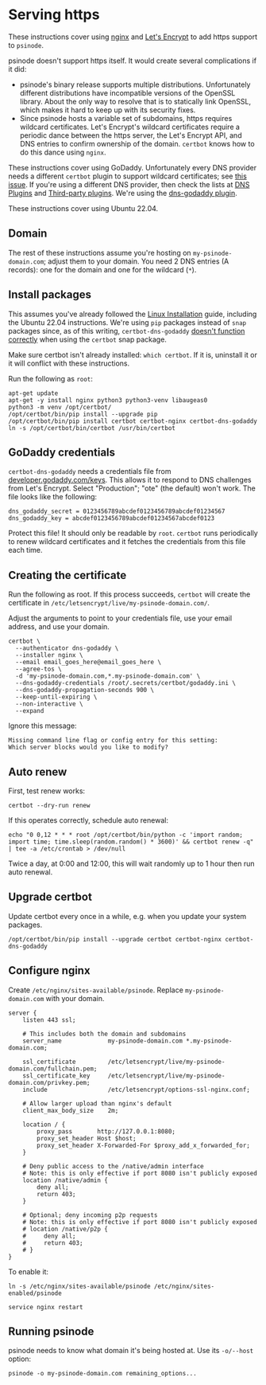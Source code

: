 # Serving https

These instructions cover using [nginx](http://nginx.org/) and [Let's Encrypt](https://letsencrypt.org/) to add https support to `psinode`.

psinode doesn't support https itself. It would create several complications if it did:

- psinode's binary release supports multiple distributions. Unfortunately different distributions have incompatible versions of the OpenSSL library. About the only way to resolve that is to statically link OpenSSL, which makes it hard to keep up with its security fixes.
- Since psinode hosts a variable set of subdomains, https requires wildcard certificates. Let's Encrypt's wildcard certificates require a periodic dance between the https server, the Let's Encrypt API, and DNS entries to confirm ownership of the domain. `certbot` knows how to do this dance using `nginx`.

These instructions cover using GoDaddy. Unfortunately every DNS provider needs a different `certbot` plugin to support wildcard certificates; see [this issue](https://github.com/certbot/certbot/issues/6178). If you're using a different DNS provider, then check the lists at [DNS Plugins](https://eff-certbot.readthedocs.io/en/stable/using.html#dns-plugins) and [Third-party plugins](https://eff-certbot.readthedocs.io/en/stable/using.html#third-party-plugins). We're using the [dns-godaddy plugin](https://github.com/miigotu/certbot-dns-godaddy).

These instructions cover using Ubuntu 22.04.

## Domain

The rest of these instructions assume you're hosting on `my-psinode-domain.com`; adjust them to your domain. You need 2 DNS entries (A records): one for the domain and one for the wildcard (`*`).

## Install packages

This assumes you've already followed the [Linux Installation](../linux.md) guide, including the Ubuntu 22.04 instructions. We're using `pip` packages instead of `snap` packages since, as of this writing, `certbot-dns-godaddy` [doesn't function correctly](https://github.com/miigotu/certbot-dns-godaddy/issues/6) when using the `certbot` snap package.

Make sure certbot isn't already installed: `which certbot`. If it is, uninstall it or it will conflict with these instructions.

Run the following as `root`:

```
apt-get update
apt-get -y install nginx python3 python3-venv libaugeas0
python3 -m venv /opt/certbot/
/opt/certbot/bin/pip install --upgrade pip
/opt/certbot/bin/pip install certbot certbot-nginx certbot-dns-godaddy
ln -s /opt/certbot/bin/certbot /usr/bin/certbot
```

## GoDaddy credentials

`certbot-dns-godaddy` needs a credentials file from [developer.godaddy.com/keys](https://developer.godaddy.com/keys). This allows it to respond to DNS challenges from Let's Encrypt. Select "Production"; "ote" (the default) won't work. The file looks like the following:

```
dns_godaddy_secret = 0123456789abcdef0123456789abcdef01234567
dns_godaddy_key = abcdef0123456789abcdef01234567abcdef0123
```

Protect this file! It should only be readable by `root`. `certbot` runs periodically to renew wildcard certificates and it fetches the credentials from this file each time.

## Creating the certificate

Run the following as root. If this process succeeds, `certbot` will create the certificate in `/etc/letsencrypt/live/my-psinode-domain.com/`.

Adjust the arguments to point to your credentials file, use your email address, and use your domain.

```
certbot \
  --authenticator dns-godaddy \
  --installer nginx \
  --email email_goes_here@email_goes_here \
  --agree-tos \
  -d 'my-psinode-domain.com,*.my-psinode-domain.com' \
  --dns-godaddy-credentials /root/.secrets/certbot/godaddy.ini \
  --dns-godaddy-propagation-seconds 900 \
  --keep-until-expiring \
  --non-interactive \
  --expand
```

Ignore this message:

```
Missing command line flag or config entry for this setting:
Which server blocks would you like to modify?
```

## Auto renew

First, test renew works:

```
certbot --dry-run renew
```

If this operates correctly, schedule auto renewal:

```
echo "0 0,12 * * * root /opt/certbot/bin/python -c 'import random; import time; time.sleep(random.random() * 3600)' && certbot renew -q" | tee -a /etc/crontab > /dev/null
```

Twice a day, at 0:00 and 12:00, this will wait randomly up to 1 hour then run auto renewal.

## Upgrade certbot

Update certbot every once in a while, e.g. when you update your system packages.

```
/opt/certbot/bin/pip install --upgrade certbot certbot-nginx certbot-dns-godaddy
```

## Configure nginx

Create `/etc/nginx/sites-available/psinode`. Replace `my-psinode-domain.com` with your domain.

```
server {
    listen 443 ssl;

    # This includes both the domain and subdomains
    server_name             my-psinode-domain.com *.my-psinode-domain.com;

    ssl_certificate         /etc/letsencrypt/live/my-psinode-domain.com/fullchain.pem;
    ssl_certificate_key     /etc/letsencrypt/live/my-psinode-domain.com/privkey.pem;
    include                 /etc/letsencrypt/options-ssl-nginx.conf;

    # Allow larger upload than nginx's default
    client_max_body_size    2m;

    location / {
        proxy_pass       http://127.0.0.1:8080;
        proxy_set_header Host $host;
        proxy_set_header X-Forwarded-For $proxy_add_x_forwarded_for;
    }

    # Deny public access to the /native/admin interface
    # Note: this is only effective if port 8080 isn't publicly exposed
    location /native/admin {
        deny all;
        return 403;
    }

    # Optional; deny incoming p2p requests
    # Note: this is only effective if port 8080 isn't publicly exposed
    # location /native/p2p {
    #     deny all;
    #     return 403;
    # }
}
```

To enable it:

```
ln -s /etc/nginx/sites-available/psinode /etc/nginx/sites-enabled/psinode

service nginx restart
```

## Running psinode

psinode needs to know what domain it's being hosted at. Use its `-o/--host` option:

```
psinode -o my-psinode-domain.com remaining_options...
```
